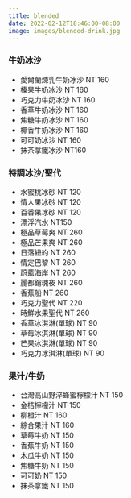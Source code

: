 ```yaml
---
title: blended
date: 2022-02-12T18:46:00+08:00
image: images/blended-drink.jpg
---
```



### 牛奶冰沙 

- 愛爾蘭煉乳牛奶冰沙  NT 160
- 榛果牛奶冰沙  NT 160
- 巧克力牛奶冰沙 NT 160
- 香草牛奶冰沙  NT 160
- 焦糖牛奶冰沙  NT 160
- 椰香牛奶冰沙  NT 160
- 可可奶冰沙  NT 160
- 抹茶拿鐵冰沙  NT160

### 特調冰沙/聖代 

- 水蜜桃冰砂 NT 120
- 情人果冰砂  NT 120
- 百香果冰砂  NT 120
- 漂浮汽水  NT150
- 極品草莓爽  NT 260
- 極品芒果爽  NT 260
- 日落紐約 NT 260
- 情定巴黎  NT 260
- 蔚藍海岸  NT 260
- 麗都銷魂夜  NT 260
- 香蕉船  NT 260
- 巧克力聖代  NT 220
- 時鮮水果聖代  NT 260
- 香草冰淇淋(單球)  NT 90
- 草莓冰淇淋(單球) NT 90
- 芒果冰淇淋(單球)  NT 90
- 巧克力冰淇淋(單球)  NT 90


### 果汁/牛奶 

- 台灣高山野淬蜂蜜檸檬汁    NT 150
- 金桔檸檬汁  NT 150
- 柳橙汁  NT 160
- 綜合果汁  NT 160
- 草莓牛奶  NT 150
- 香蕉牛奶  NT 150
- 木瓜牛奶  NT 150
- 焦糖牛奶  NT 150
- 可可奶  NT 150
- 抹茶拿鐵  NT 150      